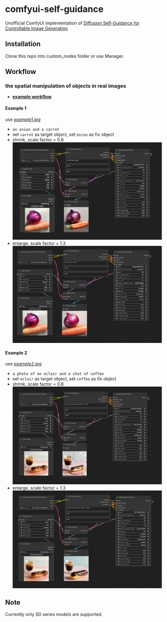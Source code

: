 # comfyui-self-guidance
Unofficial ComfyUI implementation of [Diffusion Self-Guidance for Controllable Image Generation](https://dave.ml/selfguidance/)

## Installation
Clone this repo into custom_nodes folder or use Manager.

## Workflow 
### the spatial manipulation of objects in real images
- **[example workflow](./examples/workflows/example.json)**

#### Example 1
use *[example1.jpg](./examples/images/example1.jpg)*
- ```an onion and a carrot```
- set ```carrot``` as target object, set ```onion``` as fix object
- shrink, scale factor = 0.8
![carrot0.8](./examples/workflows/workflow_images/sdxl_carrot_0.8.jpg)
- enlarge, scale factor = 1.3
![carrot1.3](./examples/workflows/workflow_images/sdxl_carrot_1.3.jpg)
#### Example 2
use *[example2.jpg](./examples/images/example2.jpg)*
- ```a photo of an eclair and a shot of coffee```
- set ```eclair``` as target object, set ```coffee``` as fix object
- shrink, scale factor = 0.8
![eclair0.8](./examples/workflows/workflow_images/sdxl_eclair_0.8.jpg)
- enlarge, scale factor = 1.3
![eclair1.3](./examples/workflows/workflow_images/sdxl_eclair_1.3.jpg)

## Note
Currently only SD series models are supported. 
